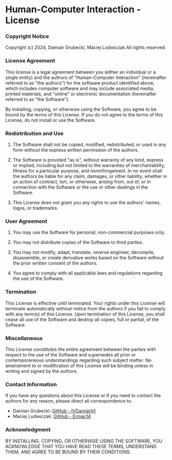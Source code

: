 # Human-Computer Interaction - License

### Copyright Notice

Copyright (c) 2024, Damian Grubecki, Maciej Ludwiczak
All rights reserved.

### License Agreement

This license is a legal agreement between you (either an individual or a single entity) and the authors of "Human-Computer Interaction" (hereinafter referred to as "the authors") for the software product identified above, which includes computer software and may include associated media, printed materials, and "online" or electronic documentation (hereinafter referred to as "the Software").

By installing, copying, or otherwise using the Software, you agree to be bound by the terms of this License. If you do not agree to the terms of this License, do not install or use the Software.

### Redistribution and Use

1. The Software shall not be copied, modified, redistributed, or used in any form without the express written permission of the authors.

2. The Software is provided "as is", without warranty of any kind, express or implied, including but not limited to the warranties of merchantability, fitness for a particular purpose, and noninfringement. In no event shall the authors be liable for any claim, damages, or other liability, whether in an action of contract, tort, or otherwise, arising from, out of, or in connection with the Software or the use or other dealings in the Software.

3. This License does not grant you any rights to use the authors' names, logos, or trademarks.

### User Agreement

1. You may use the Software for personal, non-commercial purposes only.

2. You may not distribute copies of the Software to third parties.

3. You may not modify, adapt, translate, reverse engineer, decompile, disassemble, or create derivative works based on the Software without the prior written consent of the authors.

4. You agree to comply with all applicable laws and regulations regarding the use of the Software.

### Termination

This License is effective until terminated. Your rights under this License will terminate automatically without notice from the authors if you fail to comply with any term(s) of this License. Upon termination of this License, you shall cease all use of the Software and destroy all copies, full or partial, of the Software.

### Miscellaneous

This License constitutes the entire agreement between the parties with respect to the use of the Software and supersedes all prior or contemporaneous understandings regarding such subject matter. No amendment to or modification of this License will be binding unless in writing and signed by the authors.

### Contact Information

If you have any questions about this License or if you need to contact the authors for any reason, please direct all correspondence to:

- Damian Grubecki: [GitHub - IVDamianVI](https://github.com/ivdamianvi)
- Maciej Ludwiczak: [GitHub - Ermac14](https://github.com/ermac14)

### Acknowledgment

BY INSTALLING, COPYING, OR OTHERWISE USING THE SOFTWARE, YOU ACKNOWLEDGE THAT YOU HAVE READ THESE TERMS, UNDERSTAND THEM, AND AGREE TO BE BOUND BY THEIR CONDITIONS.
